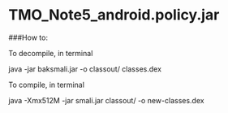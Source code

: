 # TMO_Note5_android.policy.jar

###How to:

To decompile, in terminal

java -jar baksmali.jar -o classout/ classes.dex


To compile, in terminal

java -Xmx512M -jar smali.jar classout/ -o new-classes.dex
